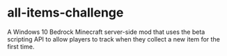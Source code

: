 # all-items-challenge
 A Windows 10 Bedrock Minecraft server-side mod that uses the beta scripting API to allow players to track when they collect a new item for the first time.
